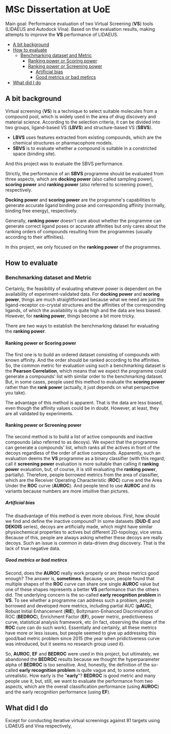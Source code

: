 # MSc Dissertation at UoE

Main goal: Performance evaluation of two Virtual Screening (**VS**) tools (LIDAEUS and Autodock Vina). Based on the evaluation results, making attempts to improve the **VS** performance of LIDAEUS.

  * [A bit background](#a-bit-background)
  * [How to evaluate](#how-to-evaluate)
    + [Benchmarking dataset and Metric](#benchmarking-dataset-and-metric)
      - [Ranking power or Scoring power](#ranking-power-or-scoring-power)
      - [Ranking power or Screening power](#ranking-power-or-screening-power)
        * [Artificial bias](#artificial-bias)
        * [Good metrics or bad metircs](#good-metrics-or-bad-metircs)
  * [What did I do](#what-did-i-do)

## A bit background

Virtual screening (**VS**) is a technique to select suitable molecules from a compound pool, which is widely used in the area of drug discovery and material science. According to the selection criteria, it can be divided into two groups, ligand-based VS (**LBVS**) and structure-based VS (**SBVS**). 

- **LBVS** uses features extracted from existing compounds, which are the chemical structures or pharmacophore models. 
- **SBVS** is to evaluate whether a compound is suitable in a constricted space (binding site). 

And this project was to evaluate the SBVS performance.

Strictly, the performance of an **SBVS** programme should be evaluated from three aspects, which are **docking power** (also called sampling power), **scoring power** and **ranking power** (also referred to screening power), respectively. 

**Docking power** and **scoring power** are the programme's capabilities to generate accurate ligand binding pose and corresponding affinity (normally, binding free energy), respectively. 

Generally, **ranking power** doesn't care about whether the programme can generate correct ligand poses or accurate affinities but only cares about the ranking orders of compounds resulting from the programmes (usually according to their affinities).

In this project, we only focused on the **ranking power** of the programmes.

## How to evaluate

### Benchmarking dataset and Metric

Certainly, the feasibility of evaluating whatever power is dependent on the availability of experiment-validated data. For **docking power** and **scoring power**, things are much straightforward because what we need are just the ligand-receptor co-crystal structures and the affinities of the corresponding ligands, of which the availability is quite high and the data are less biased. However, for **ranking power**, things become a bit more tricky. 

There are two ways to establish the benchmarking dataset for evaluating the **ranking power**. 

#### Ranking power or Scoring power

The first one is to build an ordered dataset consisting of compounds with known affinity. And the order should be ranked according to the affinities. So, the common metric for evaluation using such a benchmarking dataset is the **Pearson Correlation**, which means that we expect the programme could generate a compounds' list with similar order to the benchmarking dataset. But, in some cases, people used this method to evaluate the **scoring power** rather than the **rank power** (actually, it just depends on what perspective you take). 

The advantage of this method is apparent. That is the data are less biased, even though the affinity values could be in doubt. However, at least, they are all validated by experiments.

#### Ranking power or Screening power

The second method is to build a list of active compounds and inactive compounds (also referred to as decoys). We expect that the programme can generate a compounds' list, which ranks all the actives in front of the decoys regardless of the order of active compounds. Apparently, such an evaluation deems the **VS** programme as a binary classifier (with this regard, call it **screening power** evaluation is more suitable than calling it **ranking power** evaluation, but, of course, it is still evaluating the **ranking power**, partially). Therefore, people borrowed metrics from the area of classifier, which are the Receiver Operating Characteristic (**ROC**) curve and the Area Under the **ROC** curve (**AUROC**). And people tend to use **AUROC** and its variants because numbers are more intuitive than pictures. 

##### Artificial bias

The disadvantage of this method is even more obvious. First, how should we find and define the inactive compound? In some datasets (**DUD-E** and **DEKOIS** series), decoys are artificially made, which might have similar physiochemical properties to actives but different 2D-topology, vice versa. Because of this, people are always asking whether these decoys are really decoys. Such an issue is common in data-driven drug discovery. That is the lack of true negative data. 

##### Good metrics or bad metircs

Second, does the **AUROC** really work properly or are these metrics good enough? The answer is, **sometimes**. Because, soon, people found that multiple shapes of the **ROC** curve can share one single **AUROC** value but one of these shapes represents a better **VS** performance than the others did. The underlying concern is the so-called **early recognition problem** in **VS**. To see whether a programme can address such a problem, people borrowed and developed more metrics, including partial AUC (**pAUC**), Robust Initial Enhancement (**RIE**), Boltzmann-Enhanced Discrimination of ROC (**BEDROC**), Enrichment Factor (**EF**), power metric, predictiveness curve, statistical analysis framework, etc (in fact, observing the slope of the **ROC** cure can do such work). Essentially and certainly, all these metrics have more or less issues, but people seemed to give up addressing this good/bad metric problem since 2015 (the year when pridictiveness curve was introduced, but it seems no research group used it).

So, **AUROC**, **EF** and **BEDROC** were used in this project, but ultimately, we abandoned the **BEDROC** results because we thought the hyperparameter alpha of **BEDROC** is too sensitive. And, honestly, the definition of the so-called **early recognition problem** is quite vague and, to some extent, unrealistic. How early is the "**early**"? **BEDROC** is good metric and many people use it, but, still, we want to evaluate the performance from two aspects, which are the overall classification performance (using **AUROC**) and the early recognition performance (using **EF**).

## What did I do
Except for conducting iterative virtual screenings against 81 targets using LIDAEUS and Vina respectively,








